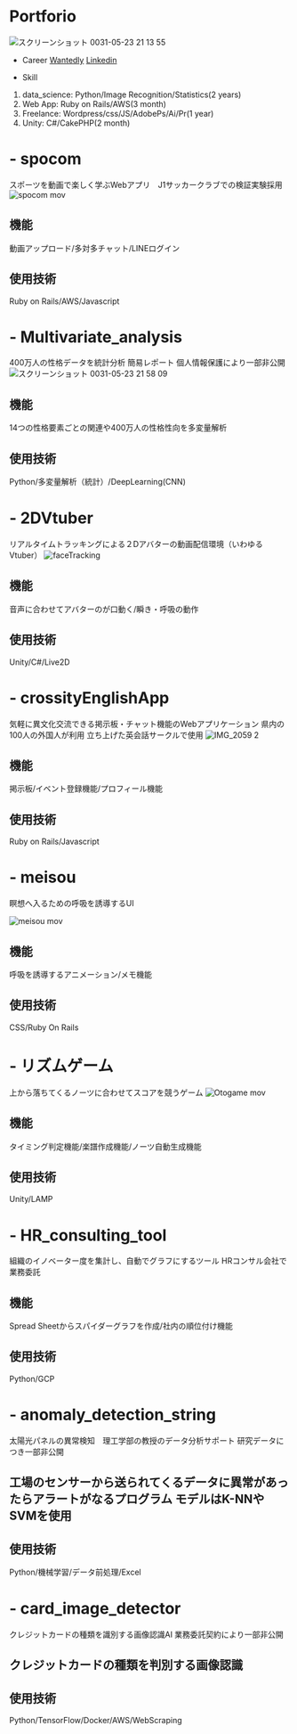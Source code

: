 # Portforio
![スクリーンショット 0031-05-23 21 13 55](https://user-images.githubusercontent.com/22891587/58253617-d2208a80-7da3-11e9-96a2-a206c55b78ef.png)

- Career
[Wantedly](https://www.wantedly.com/users/17897727)
[Linkedin](https://www.linkedin.com/in/ryusuke-okazawa-271962130/)

- Skill
1. data_science: Python/Image Recognition/Statistics(2 years)
2. Web App: Ruby on Rails/AWS(3 month)
3. Freelance: Wordpress/css/JS/AdobePs/Ai/Pr(1 year)
4. Unity: C#/CakePHP(2 month)

# - spocom
スポーツを動画で楽しく学ぶWebアプリ　J1サッカークラブでの検証実験採用
![spocom mov](https://user-images.githubusercontent.com/22891587/58253030-71448280-7da2-11e9-9919-deb72c086ef3.gif)
## 機能
動画アップロード/多対多チャット/LINEログイン
## 使用技術
Ruby on Rails/AWS/Javascript


# - Multivariate_analysis
400万人の性格データを統計分析 簡易レポート 個人情報保護により一部非公開
![スクリーンショット 0031-05-23 21 58 09](https://user-images.githubusercontent.com/22891587/58254512-e6658700-7da5-11e9-871e-5914219fab1c.png)
## 機能
14つの性格要素ごとの関連や400万人の性格性向を多変量解析
## 使用技術
Python/多変量解析（統計）/DeepLearning(CNN)


# - 2DVtuber
リアルタイムトラッキングによる２Dアバターの動画配信環境（いわゆる Vtuber）
![faceTracking](https://user-images.githubusercontent.com/22891587/58255686-815f6080-7da8-11e9-906d-030a37816787.gif)
## 機能
音声に合わせてアバターのが口動く/瞬き・呼吸の動作
## 使用技術
Unity/C#/Live2D


# - crossityEnglishApp
気軽に異文化交流できる掲示板・チャット機能のWebアプリケーション 県内の100人の外国人が利用 立ち上げた英会話サークルで使用
![IMG_2059 2](https://user-images.githubusercontent.com/22891587/58254132-09436b80-7da5-11e9-988f-6c657d2f8daf.JPG)
## 機能
掲示板/イベント登録機能/プロフィール機能
## 使用技術
Ruby on Rails/Javascript


# - meisou
瞑想へ入るための呼吸を誘導するUI

![meisou mov](https://user-images.githubusercontent.com/22891587/58252751-ccc24080-7da1-11e9-8755-997afc7b30b8.gif)
## 機能
呼吸を誘導するアニメーション/メモ機能
## 使用技術
CSS/Ruby On Rails


# - リズムゲーム
上から落ちてくるノーツに合わせてスコアを競うゲーム
![Otogame mov](https://user-images.githubusercontent.com/22891587/58257451-e9637600-7dab-11e9-908e-a22b9e012876.gif)

## 機能
タイミング判定機能/楽譜作成機能/ノーツ自動生成機能
## 使用技術
Unity/LAMP


# - HR_consulting_tool
組織のイノベーター度を集計し、自動でグラフにするツール HRコンサル会社で業務委託
## 機能
Spread Sheetからスパイダーグラフを作成/社内の順位付け機能
## 使用技術
Python/GCP


# - anomaly_detection_string
太陽光パネルの異常検知　理工学部の教授のデータ分析サポート 研究データにつき一部非公開
## 工場のセンサーから送られてくるデータに異常があったらアラートがなるプログラム モデルはK-NNやSVMを使用
## 使用技術
Python/機械学習/データ前処理/Excel


# - card_image_detector
クレジットカードの種類を識別する画像認識AI 業務委託契約により一部非公開
## クレジットカードの種類を判別する画像認識
## 使用技術
Python/TensorFlow/Docker/AWS/WebScraping
